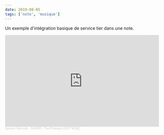 ```yaml
---
date: 2019-08-05
tags: ['note', 'musique']
---
```


Un exemple d'intégration basique de service tier dans une note.

<iframe 
width="100%" 
height="300" 
scrolling="no" 
frameborder="no" 
allow="autoplay" 
src="https://w.soundcloud.com/player/?url=https%3A//api.soundcloud.com/tracks/920206987&color=%23ff5500&auto_play=false&hide_related=false&show_comments=true&show_user=true&show_reposts=false&show_teaser=true&visual=true">
</iframe>

<div 
style="font-size: 10px; color: #cccccc;line-break: anywhere;word-break: normal;overflow: hidden;white-space: nowrap;text-overflow: ellipsis; font-family: Interstate,Lucida Grande,Lucida Sans Unicode,Lucida Sans,Garuda,Verdana,Tahoma,sans-serif;font-weight: 100;">
<a 
href="https://soundcloud.com/spinninrecords" 
title="Spinnin&#x27; Records" 
target="_blank" 
style="color: #cccccc; text-decoration: none;">Spinnin&#x27; Records</a>
 · 
 <a href="https://soundcloud.com/spinninrecords/niviro-the-phantom-out-now" 
 title="NIVIRO - The Phantom [OUT NOW]" 
 target="_blank" 
 style="color: #cccccc; text-decoration: none;">NIVIRO - The Phantom [OUT NOW]
 </a>

</div>
